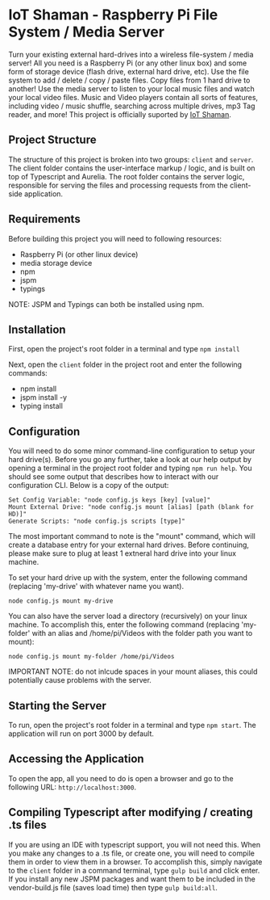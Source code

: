 # IoT Shaman - Raspberry Pi File System / Media Server

Turn your existing external hard-drives into a wireless file-system / media server! All you need is a Raspberry Pi (or any other linux box) and some form of storage device (flash drive, external hard drive, etc). Use the file system to add / delete / copy / paste files. Copy files from 1 hard drive to another! Use the media server to listen to your local music files and watch your local video files. Music and Video players contain all sorts of features, including video / music shuffle, searching across multiple drives, mp3 Tag reader, and more! This project is officially suported by <a href="https://www.iotshaman.com">IoT Shaman</a>.

## Project Structure
The structure of this project is broken into two groups: ``client`` and ``server``.
The client folder contains the user-interface markup / logic, and is built on top of Typescript and Aurelia.
The root folder contains the server logic, responsible for serving the files and processing requests from the client-side application.

## Requirements
Before building this project you will need to following resources:

- Raspberry Pi (or other linux device)
- media storage device
- npm
- jspm
- typings

NOTE: JSPM and Typings can both be installed using npm.

## Installation
First, open the project's root folder in a terminal and type ``npm install``

Next, open the ``client`` folder in the project root and enter the following commands:

- npm install
- jspm install -y
- typing install

## Configuration
You will need to do some minor command-line configuration to setup your hard drive(s). Before you go any further, take a look at our help output by opening a terminal in the project root folder and typing ``npm run help``. You should see some output that describes how to interact with our configuration CLI. Below is a copy of the output:

```
Set Config Variable: "node config.js keys [key] [value]"
Mount External Drive: "node config.js mount [alias] [path (blank for HD)]"
Generate Scripts: "node config.js scripts [type]"
```

The most important command to note is the "mount" command, which will create a database entry for your external hard drives. Before continuing, please make sure to plug at least 1 extneral hard drive into your linux machine. 

To set your hard drive up with the system, enter the following command (replacing 'my-drive' with whatever name you want).

``node config.js mount my-drive``

You can also have the server load a directory (recursively) on your linux machine. To accomplish this, enter the following command (replacing 'my-folder' with an alias and /home/pi/Videos with the folder path you want to mount):

``node config.js mount my-folder /home/pi/Videos``

IMPORTANT NOTE: do not inlcude spaces in your mount aliases, this could potentially cause problems with the server.

## Starting the Server
To run, open the project's root folder in a terminal and type ``npm start``. The application will run on port 3000 by default.

## Accessing the Application
To open the app, all you need to do is open a browser and go to the following URL: ``http://localhost:3000``.

## Compiling Typescript after modifying / creating .ts files
If you are using an IDE with typescript support, you will not need this. When you make any changes to a .ts file, or create one, you will need to compile them in order to view them in a browser. To accomplish this, simply navigate to the ``client`` folder in a command terminal, type ``gulp build`` and click enter. If you install any new JSPM packages and want them to be included in the vendor-build.js file (saves load time) then type ``gulp build:all``.
